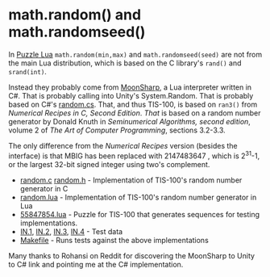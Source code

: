 math.random() and math.randomseed()
===================================

In [Puzzle Lua](lua.html) `math.random(min,max)` and `math.randomseed(seed)` are not from the main Lua distribution, which is based on the C library's `rand()` and `srand(int)`.

Instead they probably come from [MoonSharp](http://www.moonsharp.org/), a Lua interpreter written in C#.  That is probably calling into Unity's System.Random.  That is probably based on C#'s [random.cs](http://referencesource.microsoft.com/#mscorlib/system/random.cs,bb77e610694e64ca). That, and thus TIS-100, is based on `ran3()` from _Numerical Recipes in C, Second Edition_.  _That_ is based on a random number generator by Donald Knuth in _Seminumerical Algorithms, second edition_, volume 2 of _The Art of Computer Programming_, sections 3.2-3.3.

The only difference from the _Numerical Recipes_ version (besides the interface) is that MBIG has been replaced with 2147483647 , which is 2<sup>31</sup>-1, or the largest 32-bit signed integer using two's complement.

   * [random.c](random/random.c) [random.h](random/random.h) - Implementation of TIS-100's random number generator in C
   * [random.lua](random/random.lua) - Implementation of TIS-100's random number generator in Lua
   * [55847854.lua](random/55847854.lua) - Puzzle for TIS-100 that generates sequences for testing implementations.
   * [IN.1](random/IN.1), [IN.2](random/IN.2), [IN.3](random/IN.3), [IN.4](random/IN.4) - Test data
   * [Makefile](random/Makefile) - Runs tests against the above implementations

Many thanks to Rohansi on Reddit for discovering the MoonSharp to Unity to C# link and pointing me at the C# implementation.
